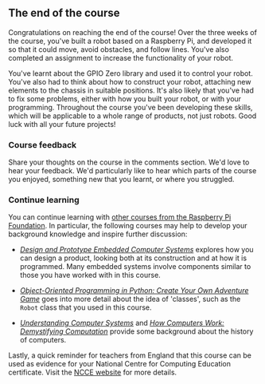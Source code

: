 [comment]: # (
Is this step open? Y/N
If so, short description of this step:
Related links:
Related files:
)

## The end of the course

Congratulations on reaching the end of the course! Over the three weeks of the course, you've built a robot based on a Raspberry Pi, and developed it so that it could move, avoid obstacles, and follow lines. You've also completed an assignment to increase the functionality of your robot.

You've learnt about the GPIO Zero library and used it to control your robot. You've also had to think about how to construct your robot, attaching new elements to the chassis in suitable positions. It's also likely that you've had to fix some problems, either with how you built your robot, or with your programming. Throughout the course you've been developing these skills, which will be applicable to a whole range of products, not just robots. Good luck with all your future projects!

### Course feedback

Share your thoughts on the course in the comments section. We'd love to hear your feedback. We'd particularly like to hear which parts of the course you enjoyed, something new that you learnt, or where you struggled.

### Continue learning

You can continue learning with [other courses from the Raspberry Pi Foundation](https://www.futurelearn.com/partners/raspberry-pi). In particular, the following courses may help to develop your background knowledge and inspire further discussion:

+ [*Design and Prototype Embedded Computer Systems*](https://www.futurelearn.com/courses/embedded-systems) explores how you can design a product, looking both at its construction and at how it is programmed. Many embedded systems involve components similar to those you have worked with in this course.

+ [*Object-Oriented Programming in Python: Create Your Own Adventure Game*](https://www.futurelearn.com/courses/object-oriented-principles) goes into more detail about the idea of 'classes', such as the `Robot` class that you used in this course.

+ [*Understanding Computer Systems*](https://www.futurelearn.com/courses/computer-systems/) and [*How Computers Work: Demystifying Computation*](https://www.futurelearn.com/courses/how-computers-work/) provide some background about the history of computers.

Lastly, a quick reminder for teachers from England that this course can be used as evidence for your National Centre for Computing Education certificate. Visit the [NCCE website](https://www.teachcomputing.org/?utm_source=futurelearn&utm_medium=course&utm_campaign=ncce&utm_content=completion) for more details.
